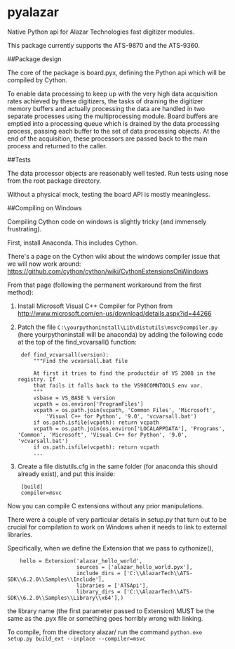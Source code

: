 # pyalazar

Native Python api for Alazar Technologies fast digitizer modules.

This package currently supports the ATS-9870 and the ATS-9360.

##Package design

The core of the package is board.pyx, defining the Python api which will be compiled by Cython.

To enable data processing to keep up with the very high data acquisition rates achieved by these digitizers, the tasks of draining the digitizer memory buffers and actually processing the data are handled in two separate processes using the multiprocessing module.  Board buffers are emptied into a processing queue which is drained by the data processing process, passing each buffer to the set of data processing objects.  At the end of the acquisition, these processors are passed back to the main process and returned to the caller.

##Tests

The data processor objects are reasonably well tested.  Run tests using nose from the root package directory.

Without a physical mock, testing the board API is mostly meaningless.

##Compiling on Windows

Compiling Cython code on windows is slightly tricky (and immensely frustrating).

First, install Anaconda.  This includes Cython.

There's a page on the Cython wiki about the windows compiler issue that we will now work around:
https://github.com/cython/cython/wiki/CythonExtensionsOnWindows

From that page (following the permanent workaround from the first method):

1. Install Microsoft Visual C++ Compiler for Python from http://www.microsoft.com/en-us/download/details.aspx?id=44266

2. Patch the file `C:\yourpythoninstall\Lib\distutils\msvc9compiler.py` (here yourpythoninstall will be anaconda) by adding the following code at the top of the find_vcvarsall() function:

        def find_vcvarsall(version):
            """Find the vcvarsall.bat file

            At first it tries to find the productdir of VS 2008 in the registry. If
            that fails it falls back to the VS90COMNTOOLS env var.
            """
            vsbase = VS_BASE % version
            vcpath = os.environ['ProgramFiles']
            vcpath = os.path.join(vcpath, 'Common Files', 'Microsoft',
                'Visual C++ for Python', '9.0', 'vcvarsall.bat')
            if os.path.isfile(vcpath): return vcpath
            vcpath = os.path.join(os.environ['LOCALAPPDATA'], 'Programs', 'Common', 'Microsoft', 'Visual C++ for Python', '9.0', 'vcvarsall.bat')
            if os.path.isfile(vcpath): return vcpath
            ...

3. Create a file distutils.cfg in the same folder (for anaconda this should already exist), and put this inside:

        [build]
        compiler=msvc

Now you can compile C extensions without any prior manipulations.

There were a couple of very particular details in setup.py that turn out to be crucial for compilation to work on Windows when it needs to link to external libraries.

Specifically, when we define the Extension that we pass to cythonize(),

        hello = Extension('alazar_hello_world',
                          sources = ['alazar_hello_world.pyx'],
                          include_dirs = ['C:\\AlazarTech\\ATS-SDK\\6.2.0\\Samples\\Include'],
                          libraries = ['ATSApi'],
                          library_dirs = ['C:\\AlazarTech\\ATS-SDK\\6.2.0\\Samples\\Library\\x64'],)

the library name (the first parameter passed to Extension) MUST be the same as the .pyx file or something goes horribly wrong with linking.

To compile, from the directory alazar/ run the command
```python.exe setup.py build_ext --inplace --compiler=msvc```